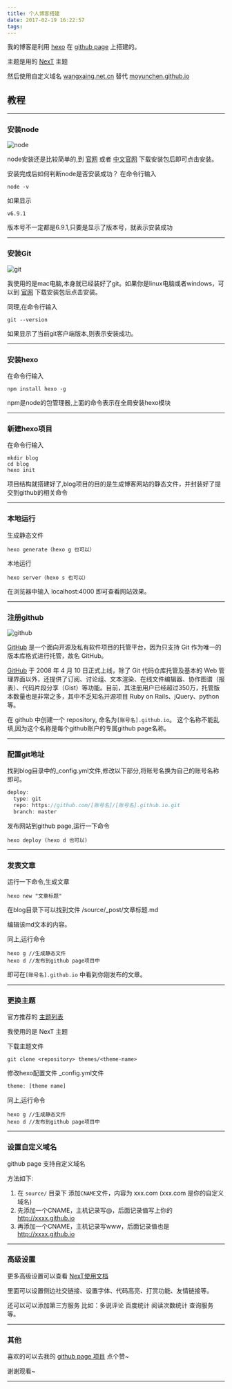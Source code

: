 ```yaml
---
title: 个人博客搭建
date: 2017-02-19 16:22:57
tags:
---
```


我的博客是利用 [hexo](https://hexo.io/) 在 [github page](https://pages.github.com/) 上搭建的。

主题是用的 [NexT](http://theme-next.iissnan.com/) 主题

然后使用自定义域名 [wangxaing.net.cn](http://wangxaing.net.cn) 替代 [moyunchen.github.io](http://moyunchen.github.io)

## 教程

---

### 安装node

![node](https://timgsa.baidu.com/timg?image&quality=80&size=b9999_10000&sec=1487523314647&di=2ec0133574123bd822d40ec6528ae5d8&imgtype=0&src=http%3A%2F%2Fanyinfa.com%2Fcontent%2Fimages%2F2014%2FApr%2F0.jpg)

node安装还是比较简单的,到 [官网](https://nodejs.org/en/download/) 或者 [中文官网](http://nodejs.cn/) 下载安装包后即可点击安装。

安装完成后如何判断node是否安装成功？
在命令行输入
```shell
node -v
```
如果显示
```shell
v6.9.1
```
版本号不一定都是6.9.1,只要是显示了版本号，就表示安装成功

---

### 安装Git

![git](https://timgsa.baidu.com/timg?image&quality=80&size=b9999_10000&sec=1487524135710&di=4778cb82a0939fe87d60425737ab6320&imgtype=0&src=http%3A%2F%2Fimages2015.cnblogs.com%2Fblog%2F577880%2F201511%2F577880-20151122023641374-876573777.png)

我使用的是mac电脑,本身就已经装好了git。如果你是linux电脑或者windows，可以到 [官网](https://git-scm.com/downloads) 下载安装包后点击安装。

同理,在命令行输入
```shell
git --version
```

如果显示了当前git客户端版本,则表示安装成功。

---

### 安装hexo
在命令行输入
```shell
npm install hexo -g
```
npm是node的包管理器,上面的命令表示在全局安装hexo模块

---

### 新建hexo项目
在命令行输入
```shell
mkdir blog
cd blog
hexo init
```
项目结构就搭建好了,blog项目的目的是生成博客网站的静态文件，并封装好了提交到github的相关命令

---

### 本地运行

生成静态文件
```shell
hexo generate（hexo g 也可以）
```

本地运行
```shell
hexo server（hexo s 也可以）
```

在浏览器中输入 localhost:4000 即可查看网站效果。

---

### 注册github

![github](https://timgsa.baidu.com/timg?image&quality=80&size=b9999_10000&sec=1487524869050&di=387f01cbcdad6fe3b01c2e411c10246a&imgtype=0&src=http%3A%2F%2Fimages2015.cnblogs.com%2Fblog%2F855959%2F201607%2F855959-20160729104619200-2128697779.png)

[GitHub](github.com) 是一个面向开源及私有软件项目的托管平台，因为只支持 Git 作为唯一的版本库格式进行托管，故名 GitHub。

[GitHub](github.com) 于 2008 年 4 月 10 日正式上线，除了 Git 代码仓库托管及基本的 Web 管理界面以外，还提供了订阅、讨论组、文本渲染、在线文件编辑器、协作图谱（报表）、代码片段分享（Gist）等功能。目前，其注册用户已经超过350万，托管版本数量也是非常之多，其中不乏知名开源项目 Ruby on Rails、jQuery、python 等。

在 github 中创建一个 repository, 命名为`[账号名].github.io`。 这个名称不能乱填,因为这个名称是每个github账户的专属github page名称。
 
---

### 配置git地址

找到blog目录中的_config.yml文件,修改以下部分,将账号名换为自己的账号名称即可。
``` javascript
deploy:
  type: git
  repo: https://github.com/[账号名]/[账号名].github.io.git
  branch: master
```

发布网站到github page,运行一下命令
```shell
hexo deploy (hexo d 也可以)
```

---

### 发表文章

运行一下命令,生成文章
```shell
hexo new "文章标题"
```
在blog目录下可以找到文件 /source/_post/文章标题.md

编辑该md文本的内容。

同上,运行命令
```shell
hexo g //生成静态文件
hexo d //发布到github page项目中
```

即可在`[账号名].github.io` 中看到你刚发布的文章。

---

### 更换主题

官方推荐的 [主题列表](https://github.com/hexojs/hexo/wiki/Themes)

我使用的是 NexT 主题

下载主题文件
```shell
git clone <repository> themes/<theme-name>
```

修改hexo配置文件 _config.yml文件
```javascript
theme: [theme name]
```

同上,运行命令
```shell
hexo g //生成静态文件
hexo d //发布到github page项目中
```

---

### 设置自定义域名

github page 支持自定义域名

方法如下:

1. 在 `source/` 目录下 添加`CNAME`文件，内容为 xxx.com   (xxx.com 是你的自定义域名)
2. 先添加一个CNAME，主机记录写@，后面记录值写上你的 http://xxxx.github.io
3. 再添加一个CNAME，主机记录写www，后面记录值也是 http://xxxx.github.io

---

### 高级设置

更多高级设置可以查看 [NexT使用文档](http://theme-next.iissnan.com/getting-started.html)

里面可以设置侧边社交链接、设置字体、代码高亮、打赏功能、友情链接等。

还可以可以添加第三方服务 比如：多说评论 百度统计 阅读次数统计 查询服务等。

---

### 其他

喜欢的可以去我的 [github page 项目](https://github.com/moyunchen/moyunchen.github.io) 点个赞~ 

谢谢观看~

---